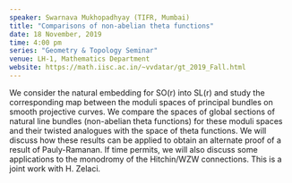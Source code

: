 ```yaml
---
speaker: Swarnava Mukhopadhyay (TIFR, Mumbai)
title: "Comparisons of non-abelian theta functions"
date: 18 November, 2019
time: 4:00 pm
series: "Geometry & Topology Seminar"
venue: LH-1, Mathematics Department
website: https://math.iisc.ac.in/~vvdatar/gt_2019_Fall.html
---
```


We consider the natural embedding for SO(r) into SL(r) and study the corresponding map between the moduli spaces of 
principal bundles on smooth projective curves. We compare the spaces of global sections of natural line bundles 
(non-abelian theta functions) for these moduli spaces and their twisted analogues with the space of theta functions.
We will discuss how these results can be applied to obtain an alternate proof of a result of Pauly-Ramanan. If time permits, 
we will also discuss some applications to the monodromy of the Hitchin/WZW connections. This is a joint work with H. Zelaci. 
